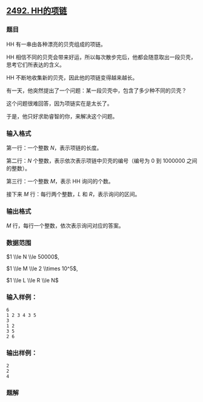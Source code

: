 ## [2492\. HH的项链](https://www.acwing.com/problem/content/2494/)

### 题目

HH 有一串由各种漂亮的贝壳组成的项链。

HH 相信不同的贝壳会带来好运，所以每次散步完后，他都会随意取出一段贝壳，思考它们所表达的含义。

HH 不断地收集新的贝壳，因此他的项链变得越来越长。

有一天，他突然提出了一个问题：某一段贝壳中，包含了多少种不同的贝壳？

这个问题很难回答，因为项链实在是太长了。

于是，他只好求助睿智的你，来解决这个问题。

### 输入格式

第一行：一个整数 $N$，表示项链的长度。

第二行：$N$ 个整数，表示依次表示项链中贝壳的编号（编号为 $0$ 到 $1000000$ 之间的整数）。

第三行：一个整数 $M$，表示 HH 询问的个数。

接下来 $M$ 行：每行两个整数，$L$ 和 $R$，表示询问的区间。

### 输出格式

$M$ 行，每行一个整数，依次表示询问对应的答案。

### 数据范围

$1 \\le N \\le 50000$,

$1 \\le M \\le 2 \\times 10^5$,

$1 \\le L \\le R \\le N$

### 输入样例：

```
6
1 2 3 4 3 5
3
1 2
3 5
2 6
```

### 输出样例：

```
2
2
4
```

### 题解

